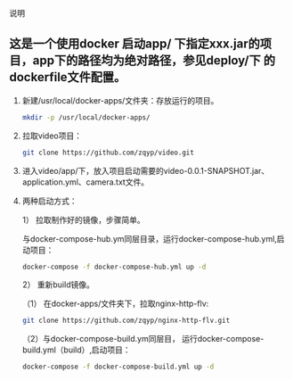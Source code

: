说明

   这是一个使用docker 启动app/ 下指定xxx.jar的项目，app下的路径均为绝对路径，参见deploy/下
的dockerfile文件配置。
---

1. 新建/usr/local/docker-apps/文件夹：存放运行的项目。

   ```bash
   mkdir -p /usr/local/docker-apps/
   ```
   
2. 拉取video项目：

   ```bash
   git clone https://github.com/zqyp/video.git
   ```

3. 进入video/app/下，放入项目启动需要的video-0.0.1-SNAPSHOT.jar、application.yml、camera.txt文件。

4. 两种启动方式：

   1） 拉取制作好的镜像，步骤简单。

      与docker-compose-hub.ym同层目录，运行docker-compose-hub.yml,启动项目：

      ```bash
      docker-compose -f docker-compose-hub.yml up -d
      ```

   2） 重新build镜像。 

      （1） 在docker-apps/文件夹下，拉取nginx-http-flv:

      ```bash
      git clone https://github.com/zqyp/nginx-http-flv.git
      ```

      （2）与docker-compose-build.ym同层目， 运行docker-compose-build.yml（build）,启动项目：

      ```bash
      docker-compose -f docker-compose-build.yml up -d
      ```

      
